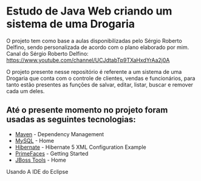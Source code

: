 # Estudo de Java Web criando um sistema de uma Drogaria
 
 O projeto tem como base a aulas disponibilizadas pelo Sérgio Roberto Delfino, sendo personalizada de acordo com o plano elaborado por mim.
 Canal do Sérgio Roberto Delfino: https://www.youtube.com/channel/UCJdtabTp9TXaHxdYrAa2j0A 
 
 O projeto presente nesse repositório é referente a um sistema de uma Drogaria que conta com o controle de clientes, vendas e funcionários, para tanto estão presentes as funções de salvar, editar, listar, buscar e remover cada um deles.
 
## Até o presente momento no projeto foram usadas as seguintes tecnologias: 
 * [Maven](https://maven.apache.org/) - Dependency Management
 * [MySQL](https://www.mysql.com/) - Home
 * [Hibernate](https://dzone.com/articles/hibernate-5-xml-configuration-example) - Hibernate 5 XML Configuration Example 
 * [PrimeFaces](https://www.primefaces.org/showcase/getstarted.xhtml) - Getting Started
 * [JBoss Tools](https://tools.jboss.org/) - Home
 
Usando A IDE do Eclipse

  
